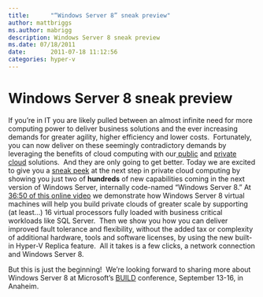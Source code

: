 ```yaml
---
title:      "“Windows Server 8” sneak preview"
author: mattbriggs
ms.author: mabrigg
description: Windows Server 8 sneak preview
ms.date: 07/18/2011
date:       2011-07-18 11:12:56
categories: hyper-v
---
```

# Windows Server 8 sneak preview

If you’re in IT you are likely pulled between an almost infinite need for more computing power to deliver business solutions and the ever increasing demands for greater agility, higher efficiency and lower costs.  Fortunately, you can now deliver on these seemingly contradictory demands by leveraging the benefits of cloud computing with our[ public](http://bit.ly/r1IKqP) and [private cloud](http://bit.ly/feubuL) solutions.  And they are only going to get better. Today we are excited to give you a [sneak peek](http://bit.ly/nsJ0TT) at the next step in private cloud computing by showing you just two of **hundreds** of new capabilities coming in the next version of Windows Server, internally code-named  “Windows Server 8.” At [36:50 of this online video](http://digitalwpc.com/Videos/AllVideos/Permalink/3cb3788c-5c47-4b9e-987c-0dec4194058b/#fbid=xeCtyhEp9Qw) we demonstrate how Windows Server 8 virtual machines will help you build private clouds of greater scale by supporting (at least…) 16 virtual processors fully loaded with business critical workloads like SQL Server.  Then we show you how you can deliver improved fault tolerance and flexibility, without the added tax or complexity of additional hardware, tools and software licenses, by using the new built-in Hyper-V Replica feature.  All it takes is a few clicks, a network connection and Windows Server 8. 

But this is just the beginning!  We’re looking forward to sharing more about Windows Server 8 at Microsoft’s [BUILD](http://bit.ly/pPIhjX) conference, September 13-16, in Anaheim.
